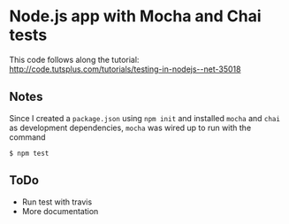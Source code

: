 # Node.js app with Mocha and Chai tests

This code follows along the tutorial:
http://code.tutsplus.com/tutorials/testing-in-nodejs--net-35018

## Notes

Since I created a `package.json` using `npm init` and installed `mocha` and `chai`
as development dependencies, `mocha` was wired up to run with the command

    $ npm test

## ToDo

* Run test with travis
* More documentation
